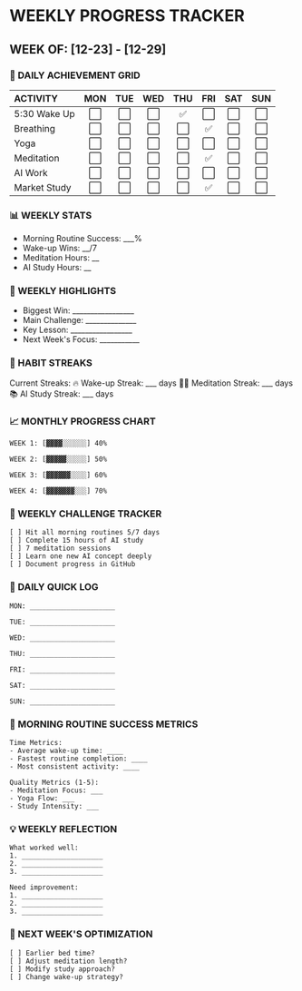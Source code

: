 # WEEKLY PROGRESS TRACKER
## WEEK OF: [12-23] - [12-29]

### 🎯 DAILY ACHIEVEMENT GRID

| ACTIVITY | MON | TUE | WED | THU | FRI | SAT | SUN |
|:---------|:---:|:---:|:---:|:---:|:---:|:---:|:---:|
| 5:30 Wake Up | ⬜ | ⬜ | ⬜ | ✅  | ⬜ | ⬜ | ⬜ |
| Breathing | ⬜ | ⬜ | ⬜ | ⬜ | ✅ | ⬜ | ⬜ |
| Yoga | ⬜ | ⬜ | ⬜ | ⬜ | ⬜ | ⬜ | ⬜ |
| Meditation | ⬜ | ⬜ | ⬜ | ⬜ | ✅ | ⬜ | ⬜ |
| AI Work | ⬜ | ⬜ | ⬜ | ⬜ | ⬜ | ⬜ | ⬜ |
| Market Study | ⬜ | ⬜ | ⬜ | ⬜ | ✅ | ⬜ | ⬜ |

### 📊 WEEKLY STATS
- Morning Routine Success: ___%
- Wake-up Wins: __/7
- Meditation Hours: __
- AI Study Hours: __


### 🌟 WEEKLY HIGHLIGHTS
* Biggest Win: _________________
* Main Challenge: ______________
* Key Lesson: _________________
* Next Week's Focus: ___________

### 💪 HABIT STREAKS
Current Streaks:
🔥 Wake-up Streak: ___ days
🧘‍♂️ Meditation Streak: ___ days
📚 AI Study Streak: ___ days

### 📈 MONTHLY PROGRESS CHART
```
WEEK 1: [▓▓▓▓░░░░░░] 40%

WEEK 2: [▓▓▓▓▓░░░░░] 50%

WEEK 3: [▓▓▓▓▓▓░░░░] 60%

WEEK 4: [▓▓▓▓▓▓▓░░░] 70%
```

### 🎯 WEEKLY CHALLENGE TRACKER
```
[ ] Hit all morning routines 5/7 days
[ ] Complete 15 hours of AI study
[ ] 7 meditation sessions
[ ] Learn one new AI concept deeply
[ ] Document progress in GitHub
```

### 📝 DAILY QUICK LOG
```
MON: _____________________

TUE: _____________________

WED: _____________________

THU: _____________________

FRI: _____________________

SAT: _____________________

SUN: _____________________

```

### 🌅 MORNING ROUTINE SUCCESS METRICS
```
Time Metrics:
- Average wake-up time: ____
- Fastest routine completion: ____
- Most consistent activity: ____

Quality Metrics (1-5):
- Meditation Focus: ___
- Yoga Flow: ___
- Study Intensity: ___
```

### 💡 WEEKLY REFLECTION
```
What worked well:
1. ____________________
2. ____________________
3. ____________________

Need improvement:
1. ____________________
2. ____________________
3. ____________________
```

### 🚀 NEXT WEEK'S OPTIMIZATION
```
[ ] Earlier bed time?
[ ] Adjust meditation length?
[ ] Modify study approach?
[ ] Change wake-up strategy?